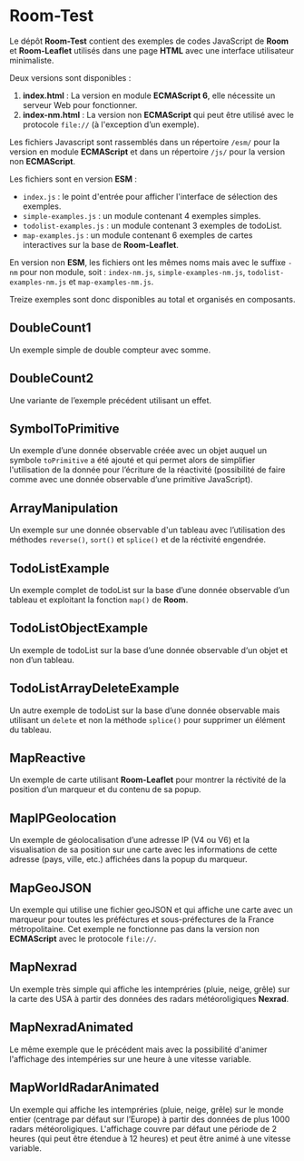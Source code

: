 # Room-Test
Le dépôt **Room-Test** contient des exemples de codes JavaScript de **Room** et **Room-Leaflet** utilisés dans une page **HTML** avec une interface utilisateur minimaliste.

Deux versions sont disponibles :

1. **index.html** : La version en module **ECMAScript 6**, elle nécessite un serveur Web pour fonctionner.
2. **index-nm.html** : La version non **ECMAScript** qui peut être utilisé avec le protocole `file://` (à l'exception d’un exemple).

Les fichiers Javascript sont rassemblés dans un répertoire `/esm/` pour la version en module **ECMAScript** et dans un répertoire `/js/` pour la version non **ECMAScript**.

Les fichiers sont en version **ESM** :

* `index.js` : le point d'entrée pour afficher l'interface de sélection des exemples.
* `simple-examples.js` : un module contenant 4 exemples simples.
* `todolist-examples.js` : un module contenant 3 exemples de todoList.
* `map-examples.js` : un module contenant 6 exemples de cartes interactives sur la base de **Room-Leaflet**.

En version non **ESM**, les fichiers ont les mêmes noms mais avec le suffixe `-nm` pour non module, soit : `index-nm.js`, `simple-examples-nm.js`, `todolist-examples-nm.js` et `map-examples-nm.js`.

Treize exemples sont donc disponibles au total et organisés en composants.

## DoubleCount1
Un exemple simple de double compteur avec somme.

## DoubleCount2
Une variante de l’exemple précédent utilisant un effet.

## SymbolToPrimitive
Un exemple d’une donnée observable créée avec un objet auquel un symbole `toPrimitive` a été ajouté et qui permet alors de simplifier l'utilisation de la donnée pour l’écriture de la réactivité (possibilité de faire comme avec une donnée observable d’une primitive JavaScript).

## ArrayManipulation
Un exemple sur une donnée observable d'un tableau avec l’utilisation des méthodes `reverse()`, `sort()` et `splice()` et de la réctivité engendrée.

## TodoListExample
Un exemple complet de todoList sur la base d’une donnée observable d’un tableau et exploitant la fonction `map()` de **Room**.

## TodoListObjectExample
Un exemple de todoList sur la base d’une donnée observable d‘un objet et non d’un tableau.

## TodoListArrayDeleteExample
Un autre exemple de todoList sur la base d’une donnée observable mais utilisant un `delete` et non la méthode `splice()` pour supprimer un élément du tableau.

## MapReactive
Un exemple de carte utilisant **Room-Leaflet** pour montrer la réctivité de la position d’un marqueur et du contenu de sa popup.

## MapIPGeolocation
Un exemple de géolocalisation d’une adresse IP (V4 ou V6) et la visualisation de sa position sur une carte avec les informations de cette adresse (pays, ville, etc.) affichées dans la popup du marqueur.

## MapGeoJSON
Un exemple qui utilise une fichier geoJSON et qui affiche une carte avec un marqueur pour toutes les préféctures et sous-préfectures de la France métropolitaine. Cet exemple ne fonctionne pas dans la version non **ECMAScript** avec le protocole `file://`.

## MapNexrad
Un exemple très simple qui affiche les intempréries (pluie, neige, grêle) sur la carte des USA à partir des données des radars météoroligiques **Nexrad**.

## MapNexradAnimated
Le même exemple que le précédent mais avec la possibilité d'animer l'affichage des intempéries sur une heure à une vitesse variable.

## MapWorldRadarAnimated
Un exemple qui affiche les intempréries (pluie, neige, grêle) sur le monde entier (centrage par défaut sur l’Europe) à partir des données de plus 1000 radars météoroligiques. L'affichage couvre par défaut une période de 2 heures (qui peut être étendue à 12 heures) et peut être animé à une vitesse variable.

